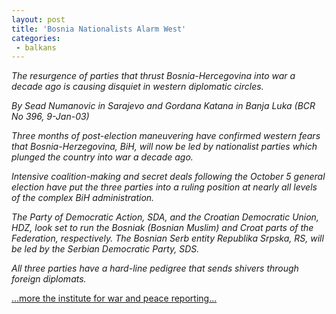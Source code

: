 ```yaml
---
layout: post
title: 'Bosnia Nationalists Alarm West'
categories:
 - balkans
---
```


<i>The resurgence of parties that thrust Bosnia-Hercegovina into war a decade ago is causing disquiet in western diplomatic circles. 



By Sead Numanovic in Sarajevo and Gordana Katana in Banja Luka (BCR No 396, 9-Jan-03)



Three months of post-election maneuvering have confirmed western fears that Bosnia-Herzegovina, BiH, will now be led by nationalist parties which plunged the country into war a decade ago. 



Intensive coalition-making and secret deals following the October 5 general election have put the three parties into a ruling position at nearly all levels of the complex BiH administration.



The Party of Democratic Action, SDA, and the Croatian Democratic Union, HDZ, look set to run the Bosniak (Bosnian Muslim) and Croat parts of the Federation, respectively. The Bosnian Serb entity Republika Srpska, RS, will be led by the Serbian Democratic Party, SDS. 



All three parties have a hard-line pedigree that sends shivers through foreign diplomats.</i>



<a href="http://www.iwpr.net/index.pl?archive/bcr3/bcr3_200301_396_3_eng.txt">...more the institute for war and peace reporting...</a>


